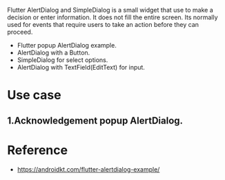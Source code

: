 


Flutter AlertDialog and SimpleDialog is a small widget that use to make a decision or enter information. It does not fill the entire screen. Its normally used for events that require users to take an action before they can proceed.


* Flutter popup AlertDialog example.
* AlertDialog with a Button.
* SimpleDialog for select options.
* AlertDialog with TextField(EditText) for input.


# Use case
 ## 1.Acknowledgement popup AlertDialog.


# Reference
- https://androidkt.com/flutter-alertdialog-example/